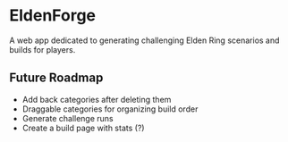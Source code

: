 # EldenForge

A web app dedicated to generating challenging Elden Ring scenarios and builds for players.

## Future Roadmap

- Add back categories after deleting them
- Draggable categories for organizing build order
- Generate challenge runs
- Create a build page with stats (?)
